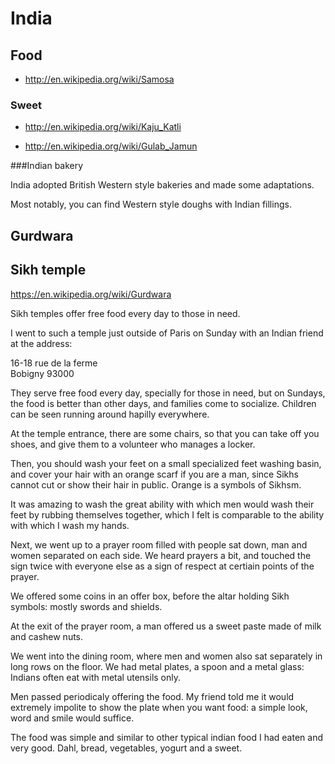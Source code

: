 # India

## Food

- http://en.wikipedia.org/wiki/Samosa

### Sweet

- http://en.wikipedia.org/wiki/Kaju_Katli

- http://en.wikipedia.org/wiki/Gulab_Jamun

###Indian bakery

India adopted British Western style bakeries and made some adaptations.

Most notably, you can find Western style doughs with Indian fillings.

## Gurdwara

## Sikh temple

<https://en.wikipedia.org/wiki/Gurdwara>

Sikh temples offer free food every day to those in need.

I went to such a temple just outside of Paris on Sunday with an Indian friend at the address:

16-18 rue de la ferme  
Bobigny 93000

They serve free food every day, specially for those in need, but on Sundays, the food is better than other days, and families come to socialize. Children can be seen running around hapilly everywhere.

At the temple entrance, there are some chairs, so that you can take off you shoes, and give them to a volunteer who manages a locker.

Then, you should wash your feet on a small specialized feet washing basin, and cover your hair with an orange scarf if you are a man, since Sikhs cannot cut or show their hair in public. Orange is a symbols of Sikhsm.

It was amazing to wash the great ability with which men would wash their feet by rubbing themselves together, which I felt is comparable to the ability with which I wash my hands.

Next, we went up to a prayer room filled with people sat down, man and women separated on each side. We heard prayers a bit, and touched the sign twice with everyone else as a sign of respect at certiain points of the prayer.

We offered some coins in an offer box, before the altar holding Sikh symbols: mostly swords and shields.

At the exit of the prayer room, a man offered us a sweet paste made of milk and cashew nuts.

We went into the dining room, where men and women also sat separately in long rows on the floor. We had metal plates, a spoon and a metal glass: Indians often eat with metal utensils only.

Men passed periodicaly offering the food. My friend told me it would extremely impolite to show the plate when you want food: a simple look, word and smile would suffice.

The food was simple and similar to other typical indian food I had eaten and very good. Dahl, bread, vegetables, yogurt and a sweet.
